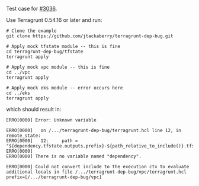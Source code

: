 Test case for [#3036](https://github.com/gruntwork-io/terragrunt/issues/3036).


Use Terragrunt 0.54.16 or later and run:

```
# Clone the example
git clone https://github.com/jtackaberry/terragrunt-dep-bug.git

# Apply mock tfstate module -- this is fine
cd terragrunt-dep-bug/tfstate
terragrunt apply

# Apply mock vpc module -- this is fine
cd ../vpc
terragrunt apply

# Apply mock eks module -- error occurs here
cd ../eks
terragrunt apply
```

which should result in:

```
ERRO[0000] Error: Unknown variable

ERRO[0000]   on /.../terragrunt-dep-bug/terragrunt.hcl line 12, in remote_state:
ERRO[0000]   12:     path = "${dependency.tfstate.outputs.prefix}-${path_relative_to_include()}.tfstate"
ERRO[0000]
ERRO[0000] There is no variable named "dependency".

ERRO[0000] Could not convert include to the execution ctx to evaluate additional locals in file /.../terragrunt-dep-bug/vpc/terragrunt.hcl  prefix=[/.../terragrunt-dep-bug/vpc]
```
